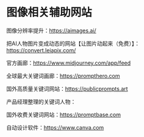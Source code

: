 # 图像相关辅助网站

图像分辨率提升：https://aimages.ai/

把AI人物图片变成动态的网站【让图片动起来（免费）】：https://convert.leiapix.com/

官方画廊：https://www.midjourney.com/app/feed

全球最大关键词画廊：https://prompthero.com

国外高质量关键词网站：https://publicprompts.art

产品经理整理的关键词人物：

国外收费关键词网站：https://promptbase.com

自动设计软件：https://www.canva.com